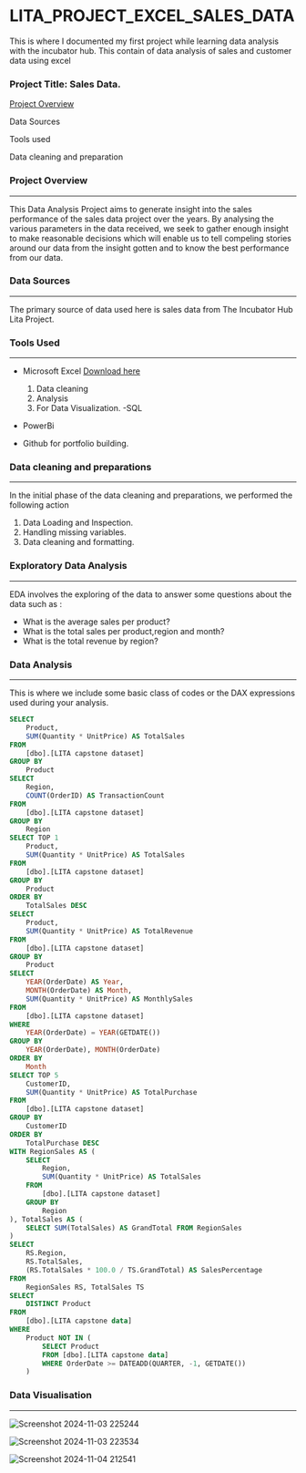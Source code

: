 # LITA_PROJECT_EXCEL_SALES_DATA
This is where I documented my first project while learning data analysis with the incubator hub. This contain of data analysis of sales and customer data using excel
### Project Title: Sales Data.

[Project Overview](project-overview)

Data Sources

Tools used

Data cleaning and preparation

### Project Overview
---
This Data Analysis Project aims to generate insight into the sales performance of the sales data project over the years. By analysing the various parameters in the data received, we seek to gather enough insight to make reasonable decisions which will enable us to tell compeling stories around our data from the insight gotten and to know the best performance from our data.

### Data Sources
---
The primary source of data used here is sales data from The Incubator Hub Lita Project.

### Tools Used
---
- Microsoft Excel [Download here](https://www.microsoft.com)
  1. Data cleaning
  2.  Analysis
  3.  For Data Visualization.
-SQL
- PowerBi
  
     
- Github for portfolio building.

### Data cleaning and preparations
---
In the initial phase of the data cleaning and preparations, we performed the following action
1. Data Loading and Inspection.
2. Handling missing variables.
3. Data cleaning and formatting.

### Exploratory Data Analysis
---
EDA involves the exploring of the data to answer some questions about the data such as :
- What is the average sales per product?
- What is the total sales per product,region and month?
- What is the total revenue by region?

### Data Analysis
---
This is where we include some basic class of codes or the DAX expressions used during your analysis.
```SQL
SELECT 
    Product, 
    SUM(Quantity * UnitPrice) AS TotalSales
FROM 
    [dbo].[LITA capstone dataset]
GROUP BY 
    Product
SELECT 
    Region, 
    COUNT(OrderID) AS TransactionCount
FROM 
    [dbo].[LITA capstone dataset]
GROUP BY 
    Region
SELECT TOP 1 
    Product, 
    SUM(Quantity * UnitPrice) AS TotalSales
FROM 
    [dbo].[LITA capstone dataset]
GROUP BY 
    Product
ORDER BY 
    TotalSales DESC
SELECT 
    Product, 
    SUM(Quantity * UnitPrice) AS TotalRevenue
FROM 
    [dbo].[LITA capstone dataset]
GROUP BY 
    Product
SELECT 
    YEAR(OrderDate) AS Year, 
    MONTH(OrderDate) AS Month, 
    SUM(Quantity * UnitPrice) AS MonthlySales
FROM 
    [dbo].[LITA capstone dataset]
WHERE 
    YEAR(OrderDate) = YEAR(GETDATE())
GROUP BY 
    YEAR(OrderDate), MONTH(OrderDate)
ORDER BY 
    Month
SELECT TOP 5 
    CustomerID, 
    SUM(Quantity * UnitPrice) AS TotalPurchase
FROM 
    [dbo].[LITA capstone dataset]
GROUP BY 
    CustomerID
ORDER BY 
    TotalPurchase DESC
WITH RegionSales AS (
    SELECT 
        Region, 
        SUM(Quantity * UnitPrice) AS TotalSales
    FROM 
        [dbo].[LITA capstone dataset]
    GROUP BY 
        Region
), TotalSales AS (
    SELECT SUM(TotalSales) AS GrandTotal FROM RegionSales
)
SELECT 
    RS.Region, 
    RS.TotalSales, 
    (RS.TotalSales * 100.0 / TS.GrandTotal) AS SalesPercentage
FROM 
    RegionSales RS, TotalSales TS
SELECT 
    DISTINCT Product
FROM 
    [dbo].[LITA capstone data]
WHERE 
    Product NOT IN (
        SELECT Product
        FROM [dbo].[LITA capstone data]
        WHERE OrderDate >= DATEADD(QUARTER, -1, GETDATE())
    )
```






### Data Visualisation
---

![Screenshot 2024-11-03 225244](https://github.com/user-attachments/assets/2497a767-d6ae-445d-a4a6-817c5c005166)


![Screenshot 2024-11-03 223534](https://github.com/user-attachments/assets/dc04f4ae-a7ec-4809-9839-dd718dc29df7)

![Screenshot 2024-11-04 212541](https://github.com/user-attachments/assets/0f26007b-4bbf-4d7d-9312-a59501b3609b)
